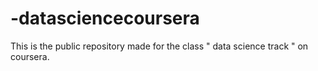 -datasciencecoursera
====================

This is the public repository made for the class  " data science track " on coursera.
